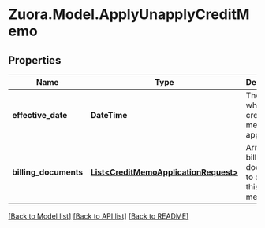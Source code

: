 
# Zuora.Model.ApplyUnapplyCreditMemo

## Properties

Name | Type | Description | Notes
------------ | ------------- | ------------- | -------------
**effective_date** | **DateTime** | The date when the credit memo is applied | [optional] 
**billing_documents** | [**List&lt;CreditMemoApplicationRequest&gt;**](CreditMemoApplicationRequest.md) | Array of billing documents to apply this credit memo to. | 

[[Back to Model list]](../README.md#documentation-for-models)
[[Back to API list]](../README.md#documentation-for-api-endpoints)
[[Back to README]](../README.md)

